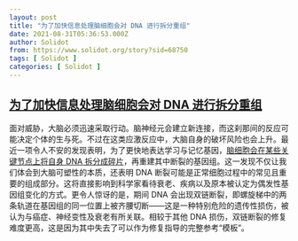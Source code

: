 ```yaml
---
layout: post
title: "为了加快信息处理脑细胞会对 DNA 进行拆分重组"
date: 2021-08-31T05:36:53.000Z
author: Solidot
from: https://www.solidot.org/story?sid=68750
tags: [ Solidot ]
categories: [ Solidot ]
---
```

<!--1630388213000-->
[为了加快信息处理脑细胞会对 DNA 进行拆分重组](https://www.solidot.org/story?sid=68750)
------

<div>
面对威胁，大脑必须迅速采取行动。脑神经元会建立新连接，而这刹那间的反应可能决定个体的生与死。不过在这类应激反应中，大脑自身的破坏风险也会上升。最近一项令人不安的发现表明，为了更快地表达学习与记忆基因，<a href="https://www.quantamagazine.org/brain-cells-break-their-dna-to-learn-more-quickly-20210830/" target="_blank">脑细胞会在某些关键节点上将自身 DNA 拆分成碎片</a>，再重建其中断裂的基因组。这一发现不仅让我们体会到大脑可塑性的本质，还表明 DNA 断裂可能是正常细胞过程中的常见且重要的组成部分。这将直接影响到科学家看待衰老、疾病以及原本被认定为偶发性基因组变化的方式。更令人惊讶的是，期间 DNA 会出现双链断裂，即螺旋梯中的两条轨道在基因组的同一位置上被齐腰切断——这是一种特别危险的遗传性损伤，被认为与癌症、神经变性及衰老有所关联。相较于其他 DNA 损伤，双链断裂的修复难度更高，这是因为其中失去了可以作为修复指导的完整参考“模板”。
</div>
